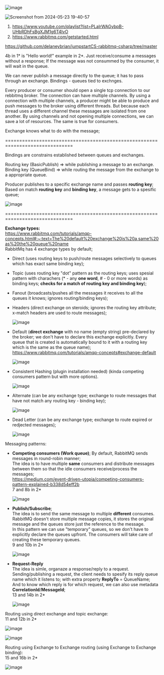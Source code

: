 ![image](https://github.com/VIK2395/Rabbitmq/assets/50545334/42f2eac2-7880-41a5-a74a-dd2f06d81001)

![Screenshot from 2024-05-23 19-40-57](https://github.com/VIK2395/Rabbitmq/assets/50545334/51da38b1-716e-4e5e-9033-c511b2b60a98)

1. https://www.youtube.com/playlist?list=PLalrWAGybpB-UHbRDhFsBgXJM1g6T4IvO
2. https://www.rabbitmq.com/getstarted.html

https://github.com/delaneybrian/jumpstartCS-rabbitmq-csharp/tree/master

4b in 1* is "Hello world!" example in 2*. Just receive/consume a messages without a response;
If the message was not consummed by the consumer, it will wait in the queue.

We can never publish a message directly to the queue; it has to pass through an exchange.
Bindings - queues tied to exchnges.

Every producer or consumer should open a single tcp connection to our rebbitmq broker.
The connection can have multiple channels. By using a connection with multiple channels,
a producer might be able to produce and push messages to the broker using different threads.
But because each thread uses a different channel these messages are isolated from one another.
By using channels and not opening multiple connections, we can save a lot of resources. The same is true for consumers.

Exchange knows what to do with the message;

==============================================================================

Bindings are constrains established between queues and exchanges.

Routing key (BasicPublish) => while publishing a message to an exchange.\
Binding key (QueueBind) => while routing the message from the exchange to a appropriate queue.

Producer publishes to a specific exchange name and passes __routing key__; Based on match __routing key__ and __binding key__, a message gets to a spesific queue;

![image](https://github.com/VIK2395/Rabbitmq/assets/50545334/834b064b-b7dd-4ba6-8a0d-04725c3ec236)

==============================================================================

__Exchange types:__\
https://www.rabbitmq.com/tutorials/amqp-concepts.html#:~:text=The%20default%20exchange%20is%20a,same%20as%20the%20queue%20name \
RabbitMq has 4 exchange types by default;

- Direct (uses routing keys to push/route messages selectively to queues which has exact same binding key);
- Topic (uses routing key "dot" pattern as the routing keys; uses spesial pattern with charachers (* - any __one word__, # - 0 or more words) as binding keys; __checks for a match of routing key and binding key__);
- Fanout (broadcasts/pushes all the messages it receives to all the queues it knows; ignores routing/binding keys);
- Headers (direct exchange on steroids; ignores the routing key attribute; x-match headers are used to route messages);

  ![image](https://github.com/VIK2395/Rabbitmq/assets/50545334/51cf7469-eea4-46a0-bd9e-2464cdf66e99)
  
- Default (__direct exchange__ with no name (empty string) pre-declared by the broker; we don't have to declare this exchange explicitly. Every queue that is created is automatically bound to it with a routing key which is the same as the queue name);
https://www.rabbitmq.com/tutorials/amqp-concepts#exchange-default
  
  ![image](https://github.com/VIK2395/Rabbitmq/assets/50545334/ff77c011-62dc-458f-9872-b85fad962a8f)

- Consistent Hashing (plugin installation needed) (kinda competing consumers pattern but with more options).

  ![image](https://github.com/VIK2395/Rabbitmq/assets/50545334/a61f4305-3536-4f31-a941-606597476874)

- Alternate (can be any exchange type; exchange to route messages that have not match any routing key - binding key);

  ![image](https://github.com/VIK2395/Rabbitmq/assets/50545334/09dd0299-cd8f-413c-8429-3d66da93bea1)
  
- Dead Letter (can be any exchange type; exchange to route expired or redjected messages);

  ![image](https://github.com/VIK2395/Rabbitmq/assets/50545334/9193cc60-092d-4f1e-9909-671b61a4c47b)


Messaging patterns:
- __Competing consumers (Work queue)__; By default, RabbitMQ sends messages in round-robin manner;\
  The idea is to have multiple __same__ consumers and distribute messages between them so that the idle consumers receive/process the messages;\
  https://medium.com/event-driven-utopia/competing-consumers-pattern-explained-b338d54eff2b \
  7 and 8b in 2*

  ![image](https://github.com/VIK2395/Rabbitmq/assets/50545334/6fd6a5e4-5a52-4d44-bb14-e89bce803002)


- __Publish/Subscribe__;\
  The idea is to send the same message to multiple __different__ consumes. RabbitMQ doesn't store multiple message copies, it stores the original message and the queues store just the reference to the message.\
  In this pattern we can use "temporary" queues, so we don't have to explicitly declare the queues upfront. The consumers will take care of creating these temporary queues.\
  9 and 10b in 2*
  
  ![image](https://github.com/VIK2395/Rabbitmq/assets/50545334/ff73c551-5854-4f76-a8f9-daf5e30296be)

- __Request-Reply__\
  The idea is simle, organaze a response/reply to a request.\
  Sending/publishing a request, the client needs to spesify its reply queue name which it listens to; with extra property __ReplyTo__ = QueueName;\
  And to know which reply is for which request, we can also use metadata __CorrelationId__/__MessageId__;\
  13 and 14b in 2*

  ![image](https://github.com/VIK2395/Rabbitmq/assets/50545334/fb07639c-ee67-4358-998d-0db7552fd810)



Routing using direct exchange and topic exchange:\
  11 and 12b in 2*

![image](https://github.com/VIK2395/Rabbitmq/assets/50545334/16815790-29cf-4094-bffa-dff1742dca47)

![image](https://github.com/VIK2395/Rabbitmq/assets/50545334/2df0f062-fec7-4e20-b4ad-ff6004430a0f)

Routing using Exchange to Exchange routing (using Exchange to Exchange binding):\
  15 and 16b in 2*

![image](https://github.com/VIK2395/Rabbitmq/assets/50545334/12295cb5-fcab-40e6-85a0-163bef716819)
